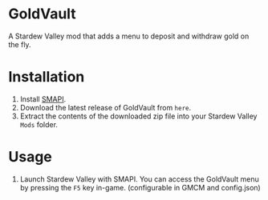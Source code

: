 # GoldVault
A Stardew Valley mod that adds a menu to deposit and withdraw gold on the fly.

# Installation 
1. Install [SMAPI](https://smapi.io/).
2. Download the latest release of GoldVault from `here`.
3. Extract the contents of the downloaded zip file into your Stardew Valley `Mods` folder.

# Usage
1. Launch Stardew Valley with SMAPI. You can access the GoldVault menu by pressing the `F5` key in-game. (configurable in GMCM and config.json)